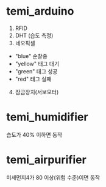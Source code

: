 # temi_arduino
1. RFID
2. DHT (습도 측정)
3. 네오픽셀
- "blue" 순찰중
- "yellow" 태그 대기
- "green" 태그 성공
- "red" 태그 실패
4. 잠금장치(서보모터)
# temi_humidifier
  습도가 40% 이하면 동작
# temi_airpurifier
  미세먼지4가 80 이상(위험 수준)이면 동작
